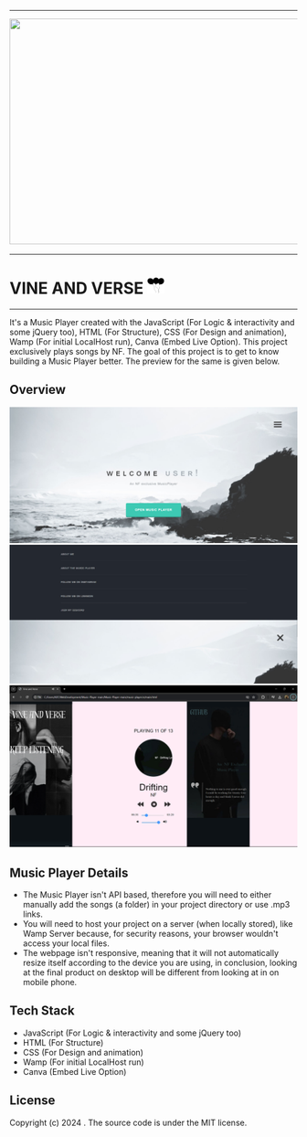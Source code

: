 ----
<div align="center">
<img width="1000px" height="395px" src="readme resource/preview.gif"/>
</div>

<!--The title for my project.--> 

----
<p>
  <h1 align="left">
    <b>
  VINE AND VERSE <img width="30px" height="30px" src="https://github.com/Legendary-Person/Music-Player/blob/main/readme%20resource/black.svg"/>
    </b>
  </h1>
</p>

----
It's a Music Player created with the JavaScript (For Logic & interactivity and some jQuery too), HTML (For Structure), CSS (For Design and animation), Wamp (For initial LocalHost run), Canva (Embed Live Option). This project exclusively plays songs by NF.
The goal of this project is to get to know building a Music Player better. The preview for the same is given below.

## Overview

![scr1](https://github.com/himeshez/VINE-AND-VERSE/blob/a3b286eec0ed4773db6d9ce3511cc461832c308e/Gallery/main%20menu.png)
<br>
![scr2](https://github.com/himeshez/VINE-AND-VERSE/blob/a3b286eec0ed4773db6d9ce3511cc461832c308e/Gallery/menu.png)
<br>
![scr3](https://github.com/himeshez/VINE-AND-VERSE/blob/a3b286eec0ed4773db6d9ce3511cc461832c308e/Gallery/Main.png)

## Music Player Details 
- The Music Player isn't API based, therefore you will need to either manually add the songs (a folder) in your project directory or use .mp3 links.
- You will need to host your project on a server (when locally stored), like Wamp Server because, for security reasons, your browser wouldn't access your local files.
- The webpage isn't responsive, meaning that it will not automatically resize itself according to the device you are using, in conclusion, looking at the final product on desktop will be different from looking at in on mobile phone.

## Tech Stack 
- JavaScript (For Logic & interactivity and some jQuery too)
- HTML (For Structure)
- CSS (For Design and animation)
- Wamp (For initial LocalHost run)
- Canva (Embed Live Option)
  
## License

Copyright (c) 2024 . The source code is under the MIT license.




